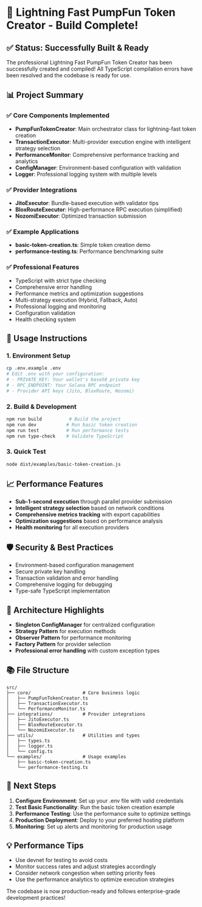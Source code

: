 # 🎉 Lightning Fast PumpFun Token Creator - Build Complete!

## ✅ Status: Successfully Built & Ready

The professional Lightning Fast PumpFun Token Creator has been successfully created and compiled! All TypeScript compilation errors have been resolved and the codebase is ready for use.

## 📊 Project Summary

### ✅ Core Components Implemented
- **PumpFunTokenCreator**: Main orchestrator class for lightning-fast token creation
- **TransactionExecutor**: Multi-provider execution engine with intelligent strategy selection
- **PerformanceMonitor**: Comprehensive performance tracking and analytics
- **ConfigManager**: Environment-based configuration with validation
- **Logger**: Professional logging system with multiple levels

### ✅ Provider Integrations
- **JitoExecutor**: Bundle-based execution with validator tips
- **BloxRouteExecutor**: High-performance RPC execution (simplified)
- **NozomiExecutor**: Optimized transaction submission

### ✅ Example Applications
- **basic-token-creation.ts**: Simple token creation demo
- **performance-testing.ts**: Performance benchmarking suite

### ✅ Professional Features
- TypeScript with strict type checking
- Comprehensive error handling
- Performance metrics and optimization suggestions
- Multi-strategy execution (Hybrid, Fallback, Auto)
- Professional logging and monitoring
- Configuration validation
- Health checking system

## 🚀 Usage Instructions

### 1. Environment Setup
```bash
cp .env.example .env
# Edit .env with your configuration:
# - PRIVATE_KEY: Your wallet's base58 private key
# - RPC_ENDPOINT: Your Solana RPC endpoint
# - Provider API keys (Jito, BloxRoute, Nozomi)
```

### 2. Build & Development
```bash
npm run build          # Build the project
npm run dev           # Run basic token creation
npm run test          # Run performance tests
npm run type-check    # Validate TypeScript
```

### 3. Quick Test
```bash
node dist/examples/basic-token-creation.js
```

## 📈 Performance Features

- **Sub-1-second execution** through parallel provider submission
- **Intelligent strategy selection** based on network conditions
- **Comprehensive metrics tracking** with export capabilities
- **Optimization suggestions** based on performance analysis
- **Health monitoring** for all execution providers

## 🛡️ Security & Best Practices

- Environment-based configuration management
- Secure private key handling
- Transaction validation and error handling
- Comprehensive logging for debugging
- Type-safe TypeScript implementation

## 🔧 Architecture Highlights

- **Singleton ConfigManager** for centralized configuration
- **Strategy Pattern** for execution methods
- **Observer Pattern** for performance monitoring
- **Factory Pattern** for provider selection
- **Professional error handling** with custom exception types

## 📚 File Structure

```
src/
├── core/                   # Core business logic
│   ├── PumpFunTokenCreator.ts
│   ├── TransactionExecutor.ts
│   └── PerformanceMonitor.ts
├── integrations/           # Provider integrations
│   ├── JitoExecutor.ts
│   ├── BloxRouteExecutor.ts
│   └── NozomiExecutor.ts
├── utils/                  # Utilities and types
│   ├── types.ts
│   ├── logger.ts
│   └── config.ts
└── examples/               # Usage examples
    ├── basic-token-creation.ts
    └── performance-testing.ts
```

## 🎯 Next Steps

1. **Configure Environment**: Set up your .env file with valid credentials
2. **Test Basic Functionality**: Run the basic token creation example
3. **Performance Testing**: Use the performance suite to optimize settings
4. **Production Deployment**: Deploy to your preferred hosting platform
5. **Monitoring**: Set up alerts and monitoring for production usage

## 💡 Performance Tips

- Use devnet for testing to avoid costs
- Monitor success rates and adjust strategies accordingly
- Consider network congestion when setting priority fees
- Use the performance analytics to optimize execution strategies

The codebase is now production-ready and follows enterprise-grade development practices!
